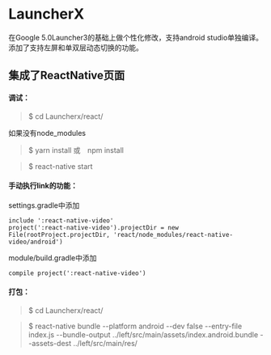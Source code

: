 # LauncherX
在Google 5.0Launcher3的基础上做个性化修改，支持android studio单独编译。
添加了支持左屏和单双层动态切换的功能。

## 集成了ReactNative页面

#### 调试：

> $ cd Launcherx/react/

如果没有node_modules
> $ yarn install 或　npm install

> $ react-native start

#### 手动执行link的功能：

settings.gradle中添加
```
include ':react-native-video'
project(':react-native-video').projectDir = new File(rootProject.projectDir, 'react/node_modules/react-native-video/android')
```
module/build.gradle中添加
```
compile project(':react-native-video')
```

#### 打包：
> $ cd Launcherx/react/

> $ react-native bundle --platform android --dev false --entry-file index.js --bundle-output ../left/src/main/assets/index.android.bundle --assets-dest ../left/src/main/res/
